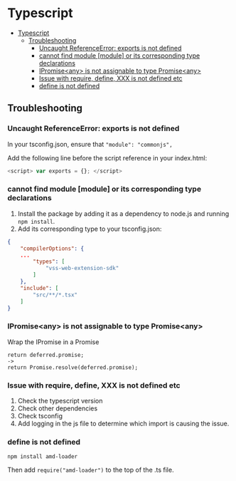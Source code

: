 # Typescript

<!--ts-->
* [Typescript](typescript.md#typescript)
   * [Troubleshooting](typescript.md#troubleshooting)
      * [Uncaught ReferenceError: exports is not defined](typescript.md#uncaught-referenceerror-exports-is-not-defined)
      * [cannot find module [module] or its corresponding type declarations](typescript.md#cannot-find-module-module-or-its-corresponding-type-declarations)
      * [IPromise&lt;any&gt; is not assignable to type Promise&lt;any&gt;](typescript.md#ipromiseany-is-not-assignable-to-type-promiseany)
      * [Issue with require, define, XXX is not defined etc](typescript.md#issue-with-require-define-xxx-is-not-defined-etc)
      * [define is not defined](typescript.md#define-is-not-defined)

<!-- Added by: runner, at: Sat Jan 29 08:02:47 UTC 2022 -->

<!--te-->

## Troubleshooting

### Uncaught ReferenceError: exports is not defined

In your tsconfig.json, ensure that `"module": "commonjs",`

Add the following line before the script reference in your index.html:
```typescript
<script> var exports = {}; </script>
```
### cannot find module [module] or its corresponding type declarations

1. Install the package by adding it as a dependency to node.js and running `npm install`.
1. Add its corresponding type to your tsconfig.json:

```json
{
    "compilerOptions": {
    ...
        "types": [
            "vss-web-extension-sdk"
        ]
    },   
    "include": [
        "src/**/*.tsx"
    ]    
}
```

### IPromise\<any\> is not assignable to type Promise\<any\>

Wrap the IPromise in a Promise

```
return deferred.promise;
->
return Promise.resolve(deferred.promise);
```

### Issue with require, define, XXX is not defined etc

1. Check the typescript version
2. Check other dependencies
3. Check tsconfig
4. Add logging in the js file to determine which import is causing the issue.

### define is not defined
```
npm install amd-loader
```
Then add `require("amd-loader")` to the top of the .ts file.
